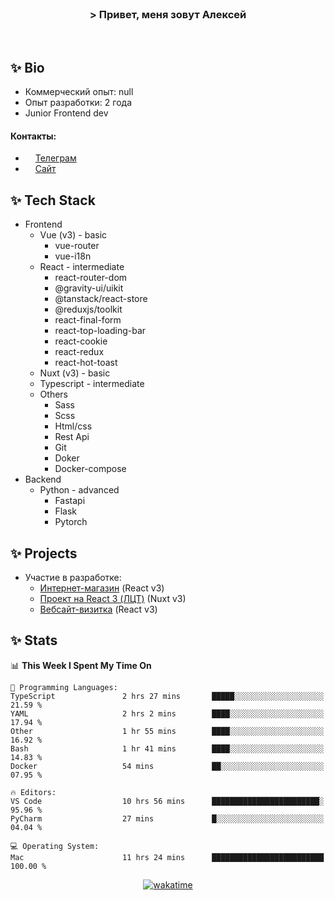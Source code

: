 <br>
<h3 align="center">> Привет, меня зовут Алексей</h3>
<br>

## ✨ Bio

- Коммерческий опыт: null 
- Опыт разработки: 2 года
- Junior Frontend dev

#### Контакты: 

- <img src="assets/telegram.png" width="12"> <a href="https://t.me/flamescoder">Телеграм</a>
- <img src="assets/website.png" width="12"> <a href="https://flamescoder.ru">Сайт</a>

## ✨ Tech Stack <span id="stack"></span>

- Frontend
  - Vue (v3) - basic
    - vue-router
    - vue-i18n
  - React - intermediate
    - react-router-dom
    - @gravity-ui/uikit
    - @tanstack/react-store
    - @reduxjs/toolkit
    - react-final-form
    - react-top-loading-bar
    - react-cookie
    - react-redux
    - react-hot-toast
  - Nuxt (v3) - basic
  - Typescript - intermediate
  - Others
    - Sass
    - Scss
    - Html/css
    - Rest Api
    - Git
    - Doker
    - Docker-compose
- Backend
  - Python - advanced
    - Fastapi
    - Flask
    - Pytorch

## ✨ Projects <span id="projects"></span>

- Участие в разработке:
  - [Интернет-магазин](https://github.com/LehaRybkoha/wood-house) (React v3)
  - [Проект на React 3 (ЛЦТ)](https://github.com/Foxxxxxy/lct-24-starcrack) (Nuxt v3)
  - [Вебсайт-визитка](https://flamescoder.ru) (React v3)

## ✨ Stats

<!--START_SECTION:waka-->
📊 **This Week I Spent My Time On** 

```text
💬 Programming Languages: 
TypeScript               2 hrs 27 mins       █████░░░░░░░░░░░░░░░░░░░░   21.59 % 
YAML                     2 hrs 2 mins        ████░░░░░░░░░░░░░░░░░░░░░   17.94 % 
Other                    1 hr 55 mins        ████░░░░░░░░░░░░░░░░░░░░░   16.92 % 
Bash                     1 hr 41 mins        ████░░░░░░░░░░░░░░░░░░░░░   14.83 % 
Docker                   54 mins             ██░░░░░░░░░░░░░░░░░░░░░░░   07.95 % 

🔥 Editors: 
VS Code                  10 hrs 56 mins      ████████████████████████░   95.96 % 
PyCharm                  27 mins             █░░░░░░░░░░░░░░░░░░░░░░░░   04.04 % 

💻 Operating System: 
Mac                      11 hrs 24 mins      █████████████████████████   100.00 % 
```


<!--END_SECTION:waka-->

<div align="center">

  [![wakatime](https://wakatime.com/badge/user/018bd4cf-9224-4729-b4f3-31fc6a93ca34.svg)](https://wakatime.com/@flamescoder)    
  <img src="https://komarev.com/ghpvc/?username=FlamesC0der&style=flat-square&color=red" alt="" />
</div>
